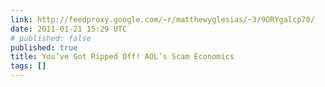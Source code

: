 ```yaml
---
link: http://feedproxy.google.com/~r/matthewyglesias/~3/9ORYgalcp70/
date: 2011-01-21 15:29 UTC
# published: false
published: true
title: You’ve Got Ripped Off! AOL’s Scam Economics
tags: []
---
```



